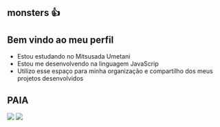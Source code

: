 ## monsters 👍

## Bem vindo ao meu perfil
- Estou estudando no Mitsusada Umetani
- Estou me desenvolvendo na linguagem JavaScrip
- Utilizo esse espaço para minha organização e compartilho dos meus projetos desenvolvidos

## PAIA


![](https://media1.tenor.com/m/GdiosKmodVIAAAAd/lolis-dance.gif) 
![](https://media1.tenor.com/m/Z0Tt2vKaYNMAAAAC/fbi-kana.gif)

